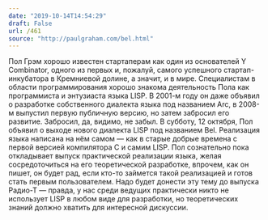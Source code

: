 ```yaml
---
date: "2019-10-14T14:54:29"
draft: False
url: /461
source: "http://paulgraham.com/bel.html"
---
```


Пол Грэм хорошо известен стартаперам как один из основателей Y Combinator,  одного из первых и, пожалуй, самого успешного стартап-инкубатора в Кремниевой долине, а значит, и в мире. Специалистам в области программирования хорошо знакома деятельность Пола как программиста и энтузиаста языка LISP. В 2001-м году он даже объявил о разработке собственного диалекта языка под названием Arc, в 2008-м выпустил первую публичную версию, но затем забросил его развитие. Забросил, да, видимо, не забыл.
В субботу, 12 октября, Пол объявил о выходе нового диалекта LISP под названием Bel. Реализация языка написана на нём самом — как в старые добрые времена с первой версией компилятора C и самим LISP. Пол сознательно пока откладывает выпуск практической реализации языка, желая сосредоточиться на его теоретической разработке, впрочем, как он пишет, он будет рад, если кто-то займется такой реализацией и готов стать первым пользователем.
Надо будет донести эту тему до выпуска Радио-Т — правда, у нас среди ведущих практически никто не использует LISP в любом виде для разработки, но теоретических знаний должно хватить для интересной дискуссии.
